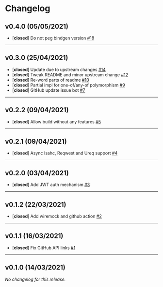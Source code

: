 # Changelog

## v0.4.0 (05/05/2021)
- [**closed**] Do not peg bindgen version [#18](https://github.com/fussybeaver/roctogen/pull/18)

---

## v0.3.0 (25/04/2021)
- [**closed**] Update due to upstream changes [#14](https://github.com/fussybeaver/roctogen/pull/14)
- [**closed**] Tweak README and minor upstream change [#12](https://github.com/fussybeaver/roctogen/pull/12)
- [**closed**] Re-word parts of readme [#10](https://github.com/fussybeaver/roctogen/pull/10)
- [**closed**] Partial impl for one-of/any-of polymorphism [#9](https://github.com/fussybeaver/roctogen/pull/9)
- [**closed**] GitHub update issue bot [#7](https://github.com/fussybeaver/roctogen/pull/7)

---

## v0.2.2 (09/04/2021)
- [**closed**] Allow build without any features [#5](https://github.com/fussybeaver/roctogen/pull/5)

---

## v0.2.1 (09/04/2021)
- [**closed**] Async Isahc, Reqwest and Ureq support [#4](https://github.com/fussybeaver/roctogen/pull/4)

---

## v0.2.0 (03/04/2021)
- [**closed**] Add JWT auth mechanism [#3](https://github.com/fussybeaver/roctogen/pull/3)

---

## v0.1.2 (22/03/2021)
- [**closed**] Add wiremock and github action [#2](https://github.com/fussybeaver/roctogen/pull/2)

---

## v0.1.1 (16/03/2021)
- [**closed**] Fix GitHub API links [#1](https://github.com/fussybeaver/roctogen/pull/1)

---

## v0.1.0 (14/03/2021)
*No changelog for this release.*
